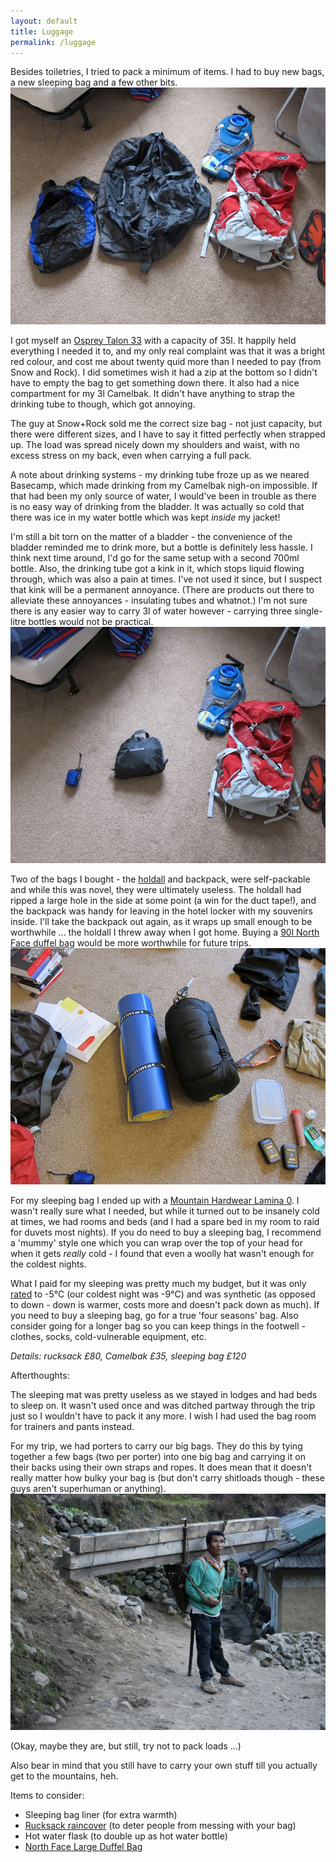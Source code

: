 ```yaml
---
layout: default
title: Luggage
permalink: /luggage
---
```


Besides toiletries, I tried to pack a minimum of items. I had to buy new bags, a new sleeping bag and a few other bits.
![](assets/bags.jpg "Bags")

I got myself an <a href="http://www.amazon.co.uk/gp/product/B005LNBOHY/ref=as_li_ss_tl?ie=UTF8&tag=evernati-21&linkCode=as2&camp=1634&creative=19450&creativeASIN=B005LNBOHY">Osprey Talon 33</a> with a capacity of 35l. It happily held everything I needed it to, and my only real complaint was that it was a bright red colour, and cost me about twenty quid more than I needed to pay (from Snow and Rock). I did sometimes wish it had a zip at the bottom so I didn't have to empty the bag to get something down there. It also had a nice compartment for my 3l Camelbak. It didn't have anything to strap the drinking tube to though, which got annoying.

The guy at Snow+Rock sold me the correct size bag - not just capacity, but there were different sizes, and I have to say it fitted perfectly when strapped up. The load was spread nicely down my shoulders and waist, with no excess stress on my back, even when carrying a full pack.

A note about drinking systems - my drinking tube froze up as we neared Basecamp, which made drinking from my Camelbak nigh-on impossible. If that had been my only source of water, I would've been in trouble as there is no easy way of drinking from the bladder. It was actually so cold that there was ice in my water bottle which was kept *inside* my jacket!

I'm still a bit torn on the matter of a bladder - the convenience of the bladder reminded me to drink more, but a bottle is definitely less hassle. I think next time around, I'd go for the same setup with a second 700ml bottle. Also, the drinking tube got a kink in it, which stops liquid flowing through, which was also a pain at times. I've not used it since, but I suspect that kink will be a permanent annoyance. (There are products out there to alleviate these annoyances - insulating tubes and whatnot.) I'm not sure there is any easier way to carry 3l of water however - carrying three single-litre bottles would not be practical.
![](assets/bagswrapped.jpg "Bags Wrapped")

Two of the bags I bought - the <a href="http://www.lifeventure.co.uk/htm/packables/packable-duffle.html">holdall</a> and backpack, were self-packable and while this was novel, they were ultimately useless. The holdall had ripped a large hole in the side at some point (a win for the duct tape!), and the backpack was handy for leaving in the hotel locker with my souvenirs inside. I'll take the backpack out again, as it wraps up small enough to be worthwhile ... the holdall I threw away when I got home. Buying a <a href="http://uk.thenorthface.com/tnf-uk-en/base-camp-duffel-l-14.html">90l North Face duffel bag</a> would be more worthwhile for future trips.
![](assets/sleeping.jpg "Sleeping Equipment")

For my sleeping bag I ended up with a <a href="http://www.ellis-brigham.com/sleeping-bags/mountain-hardwear/294210/lamina-0">Mountain Hardwear Lamina 0</a>. I wasn't really sure what I needed, but while it turned out to be insanely cold at times, we had rooms and beds (and I had a spare bed in my room to raid for duvets most nights). If you do need to buy a sleeping bag, I recommend a 'mummy' style one which you can wrap over the top of your head for when it gets *really* cold - I found that even a woolly hat wasn't enough for the coldest nights.

What I paid for my sleeping was pretty much my budget, but it was only <a href="http://en.wikipedia.org/wiki/Sleeping_bag#Temperature_ratings">rated</a> to -5&deg;C (our coldest night was -9&deg;C) and was synthetic (as opposed to down - down is warmer, costs more and doesn't pack down as much). If you need to buy a sleeping bag, go for a true 'four seasons' bag. Also consider going for a longer bag so you can keep things in the footwell - clothes, socks, cold-vulnerable equipment, etc.

*Details: rucksack £80, Camelbak £35, sleeping bag £120*

Afterthoughts:

The sleeping mat was pretty useless as we stayed in lodges and had beds to sleep on. It wasn't used once and was ditched partway through the trip just so I wouldn't have to pack it any more. I wish I had used the bag room for trainers and pants instead.

For my trip, we had porters to carry our big bags. They do this by tying together a few bags (two per porter) into one big bag and carrying it on their backs using their own straps and ropes. It does mean that it doesn't really matter how bulky your bag is (but don't carry shitloads though - these guys aren't superhuman or anything).
![](assets/porter.jpg "Porter")

(Okay, maybe they are, but still, try not to pack loads ...)

Also bear in mind that you still have to carry your own stuff till you actually get to the mountains, heh.

Items to consider:

* Sleeping bag liner (for extra warmth)
* <a href="http://www.snowandrock.com/osprey-ultralight-raincover/liners-+-accessories/ski-snowboard-outdoor-sports/fcp-product/4362">Rucksack raincover</a> (to deter people from messing with your bag)
* Hot water flask (to double up as hot water bottle)
* <a href="http://uk.thenorthface.com/tnf-uk-en/equipment/shop-by-collection/base-camp/base-camp-duffel-l-3.html">North Face Large Duffel Bag</a>


